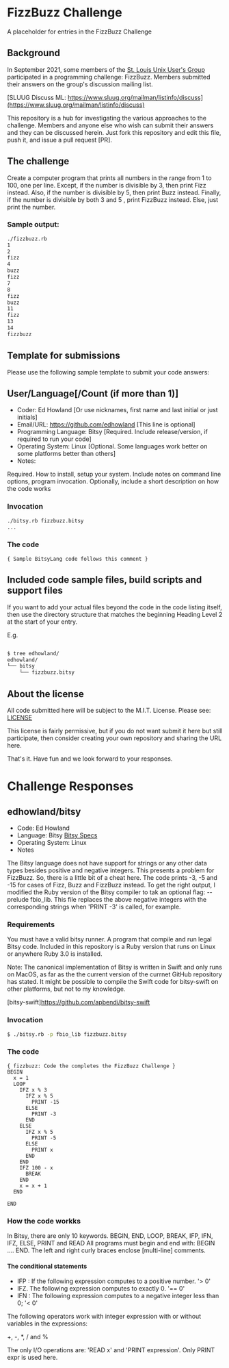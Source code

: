 # FizzBuzz Challenge

A placeholder for entries in the FizzBuzz Challenge

## Background

In September 2021, some members of the [St. Louis Unix User's Group](https://www.sluug.org)
participated in a programming challenge: FizzBuzz. Members submitted their
answers on the group's discussion mailing list.

[SLUUG Discuss ML: https://www.sluug.org/mailman/listinfo/discuss](https://www.sluug.org/mailman/listinfo/discuss)

This repository is a hub for investigating the various approaches to the challenge.
Members and anyone else who wish can submit their answers and they can be discussed
herein. Just fork this repository and edit this file, push it, and issue
a pull request [PR].

## The challenge

Create a computer program that prints all numbers in the range from 1 to 100, one per line.
Except, if the number is divisible by 3, then print Fizz instead.
Also, if the number is divisible by 5, then print Buzz instead.
Finally, if the number is divisible by both 3 and 5 ,  print FizzBuzz instead.
Else, just print the number.

### Sample output:

```bash
./fizzbuzz.rb
1
2
fizz
4
buzz
fizz
7
8
fizz
buzz
11
fizz
13
14
fizzbuzz
```

## Template for submissions

Please use the following sample template to submit your code answers:

## User/Language[/Count (if more than 1)]

- Coder: Ed Howland [Or use nicknames, first name and last initial or just initials]
- Email/URL: https://github.com/edhowland [This line is optional]
- Programming Language: Bitsy  [Required. Include release/version, if required to run your code]
- Operating System: Linux   [Optional. Some languages work better on some platforms better than others]
- Notes:   

Required. How to install, setup your system. Include notes on command line
options, program invocation. Optionally, include a short description on how
the code works

### Invocation

```bash
./bitsy.rb fizzbuzz.bitsy
...
```

### The code

```bitsy
{ Sample BitsyLang code follows this comment }
```

## Included code sample files, build scripts and support files

If you want to add your actual files beyond the code in the code listing itself,
then use the directory structure that matches the beginning Heading Level 2 at the start of your entry.

E.g.

```bash

$ tree edhowland/
edhowland/
└── bitsy
    └── fizzbuzz.bitsy
```

## About the license

All code submitted here will be subject to the M.I.T. License.
Please see: [LICENSE](LICENSE)

This license is fairly permissive, but if you do not want submit it here but still participate,
then consider creating your own repository and sharing the URL here.

That's it. Have fun and we look forward to your responses.

# Challenge Responses

## edhowland/bitsy

- Code: Ed Howland
- Language: Bitsy [Bitsy Specs](https://github.com/apbendi/bitsyspec)
- Operating System: Linux
- Notes


The Bitsy language does not have support for strings or any other data types
besides positive and negative integers. This presents a problem for FizzBuzz.
So, there is a little bit of a cheat here. The code prints -3, -5 and -15
for cases of Fizz, Buzz and FizzBuzz instead.
To get the right output, I modified the Ruby version of the Bitsy compiler
to tak an optional flag: --prelude fbio_lib. This file replaces the above
negative integers with the corresponding strings when 'PRINT -3' is called, for example.

### Requirements

You must have a valid bitsy runner. A program that compile and run legal Bitsy
code. Included in this repository is a Ruby version that runs on Linux or
anywhere Ruby 3.0 is installed.

Note: The canonical implementation of Bitsy is written in Swift and only
runs on MacOS, as far as the the current version of the currnet GitHub
repository has stated. It might be possible to compile the Swift code for
bitsy-swift on other platforms, but not to my knowledge.

[bitsy-swift]https://github.com/apbendi/bitsy-swift
### Invocation

```bash
$ ./bitsy.rb -p fbio_lib fizzbuzz.bitsy
```

### The code

```bitsy
{ fizzbuzz: Code the completes the FizzBuzz Challenge }
BEGIN
  x = 1
  LOOP
    IFZ x % 3
      IFZ x % 5
        PRINT -15
      ELSE
        PRINT -3
      END
    ELSE
      IFZ x % 5
        PRINT -5
      ELSE
        PRINT x
      END
    END
    IFZ 100 - x
      BREAK
    END
    x = x + 1
  END

END
```

### How the code workks

In Bitsy, there are only 10 keywords. BEGIN, END, LOOP, BREAK, IFP, IFN, IFZ, ELSE, PRINT and READ
All programs must begin and end with: BEGIN .... END. The left and right curly braces 
enclose [multi-line]  comments. 


#### The conditional statements

- IFP : If the following expression computes to a positive number. '> 0'
- IFZ. The following expression computes to exactly 0. '== 0'
- IFN : The following expression computes to a negative integer less than 0; '< 0'

The following operators work with integer expression with or without variables in the expressions:

+, -, *, / and %

The only I/O operations are: 'READ x' and 'PRINT expression'. Only PRINT expr is used
here.


<!-- Ed: remove this line -->





